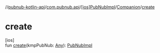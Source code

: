 //[pubnub-kotlin-api](../../../../index.md)/[com.pubnub.api](../../index.md)/[[ios]PubNubImpl](../index.md)/[Companion](index.md)/[create](create.md)

# create

[ios]\
fun [create](create.md)(kmpPubNub: [Any](https://kotlinlang.org/api/latest/jvm/stdlib/kotlin/-any/index.html)): [PubNubImpl](../index.md)
